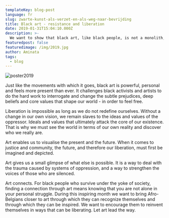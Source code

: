 ```yaml
---
templateKey: blog-post
language: fr
slug: zwarte-kunst-als-verzet-en-als-weg-naar-bevrijding
title: Black art - resistance and liberation
date: 2019-01-31T15:04:10.000Z
description: >-
  We want to show that black art, like black people, is not a monolith, but is divers, expressive and offers resistance to simple categorisation. Black art exists everywhere and is not restricted to the walls of museums but can also be found in the streets, on blogs and other digital platforms and on the canvases of our bodies.
featuredpost: false
featuredimage: /img/2019.jpg
author: Aminata
tags:
  - blog
---
```

![poster2019](/img/2019.jpg "Poster 2019")

Just like the movements with which it goes, black art is powerful, personal and feels more present than ever. It challenges black activists and artists to do the hard work to interrogate and change the subtle prejudices, deep beliefs and core values ​​that shape our world - in order to feel free.

Liberation is impossible as long as we do not redefine ourselves. Without a change in our own vision, we remain slaves to the ideas and values ​​of the oppressor. Ideals and values ​​that ultimately attack the core of our existence. That is why we must see the world in terms of our own reality and discover who we really are.

Art enables us to visualise the present and the future. When it comes to justice and community, the future, and therefore our liberation, must first be imagined and depicted.

Art gives us a small glimpse of what else is possible. It is a way to deal with the trauma caused by systems of oppression, and a way to strengthen the voices of those who are silenced.

Art connects. For black people who survive under the yoke of society, finding a connection through art means knowing that you are not alone in your personal struggle. During this inspiring month we want to bring Afro-Belgians closer to art through which they can recognize themselves and through which they can be inspired. We want to encourage them to reinvent themselves in ways that can be liberating. Let art lead the way.
